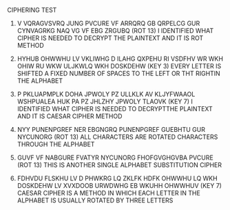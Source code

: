 CIPHERING TEST

1. V VQRAGVSVRQ JUNG PVCURE VF ARRQRQ GB QRPELCG GUR CYNVAGRKG NAQ VG VF EBG ZRGUBQ (ROT 13)
I IDENTIFIED WHAT CIPHER IS NEEDED TO DECRYPT THE PLAINTEXT AND IT IS ROT METHOD

2. HYHUB OHWWHU LV VKLIWHG D ILAHG QXPEHU RI VSDFHV WR WKH OHIW RU WKW ULJKWLQ WKH DOSKDEHW (KEY 3)
EVERY LETTER IS SHIFTED A FIXED NUMBER OF SPACES TO THE LEFT OR THT RIGHTIN THE ALPHABET

3. P PKLUAPMPLK DOHA JPWOLY PZ ULLKLK AV KLJYFWAAOL WSHPUALEA HUK PA PZ JHLZHY JPWOLY TLAOVK (KEY 7)
I IDENTIFIED WHAT CIPHER IS NEEDED TO DECRYPTTHE PLAINTEXT AND IT IS CAESAR CIPHER METHOD
 
4. NYY PUNENPGREF NER EBGNGRQ PUNENPGREF GUEBHTU GUR NYCUNORG (ROT 13)
ALL CHARACTERS ARE ROTATED CHARACTERS THROUGH THE ALPHABET 

5. GUVF VF NABGURE FVATYR NYCUNORG FHOFGVGHGVBA PVCURE (ROT 13)
THIS IS ANOTHER SINGLE ALPHABET SUBSTITUTION CIPHER 

6. FDHVDU FLSKHU LV D PHWKRG LQ ZKLFK HDFK OHWWHU LQ WKH DOSKDEHW LV XVXDOOB URWDWHG EB WKUHH OHWWHUV (KEY 7)
CAESAR CIPHER IS A METHOD IN WHICH EACH LETTER IN THE ALPHABET IS USUALLY ROTATED BY THREE LETTERS